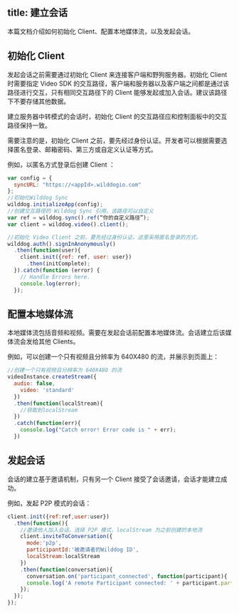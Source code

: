 title: 建立会话
---

本篇文档介绍如何初始化 Client、配置本地媒体流，以及发起会话。

## 初始化 Client

发起会话之前需要通过初始化 Client 来连接客户端和野狗服务器。初始化 Client 时需要指定 Video SDK 的交互路径，客户端和服务器以及客户端之间都是通过该路径进行交互，只有相同交互路径下的 Client 能够发起或加入会话。建议该路径下不要存储其他数据。

建立服务器中转模式的会话时，初始化 Client 的交互路径应和控制面板中的交互路径保持一致。

需要注意的是，初始化 Client 之前，要先经过身份认证。开发者可以根据需要选择匿名登录、邮箱密码、第三方或自定义认证等方式。

例如，以匿名方式登录后创建 Client ：

```javascript
var config = {
  syncURL: "https://<appId>.wilddogio.com"
};
//初始化Wilddog Sync
wilddog.initializeApp(config);
//创建交互路径的 Wilddog Sync 引用，该路径可以自定义
var ref = wilddog.sync().ref(“你的自定义路径”); 
var client = wilddog.video().client();

//初始化 Video Client 之前，要先经过身份认证。这里采用匿名登录的方式。
wilddog.auth().signInAnonymously()
  .then(function(user){
    client.init({ref: ref, user: user})
      .then(initComplete);
  }).catch(function (error) {
    // Handle Errors here.
    console.log(error);
  });
```

## 配置本地媒体流

本地媒体流包括音频和视频。需要在发起会话前配置本地媒体流。会话建立后该媒体流会发给其他 Clients。

例如，可以创建一个只有视频且分辨率为 640X480 的流，并展示到页面上：

```javascript
//创建一个只有视频且分辨率为 640X480 的流
videoInstance.createStream({
  audio: false,
    video: 'standard'
  })
  .then(function(localStream){
    //获取到localStream
  })
  .catch(function(err){
    console.log("Catch error! Error code is " + err);
  })
```

## 发起会话

会话的建立基于邀请机制，只有另一个 Client 接受了会话邀请，会话才能建立成功。

例如，发起 P2P 模式的会话：

```javascript
client.init({ref:ref,user:user})
  .then(function(){
    //邀请他人加入会话，选择 P2P 模式，localStream 为之前创建的本地流
    client.inviteToConversation({
      mode:'p2p',
      participantId:'被邀请者的Wilddog ID',
      localStream:localStream
    })
    .then(function(conversation){
      conversation.on('participant_connected', function(participant){
      console.log('A remote Participant connected: ' + participant.participantId);
    });
  });
});
```
